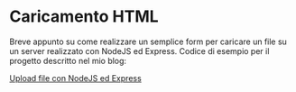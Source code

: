 # Caricamento HTML

Breve appunto su come realizzare un semplice form per caricare un file su un server realizzato con NodeJS ed Express. Codice di esempio per il progetto descritto nel mio blog:

[Upload file con NodeJS ed Express](https://mariopiccinelli.it/blog/upload-file-con-nodejs-ed-express/)